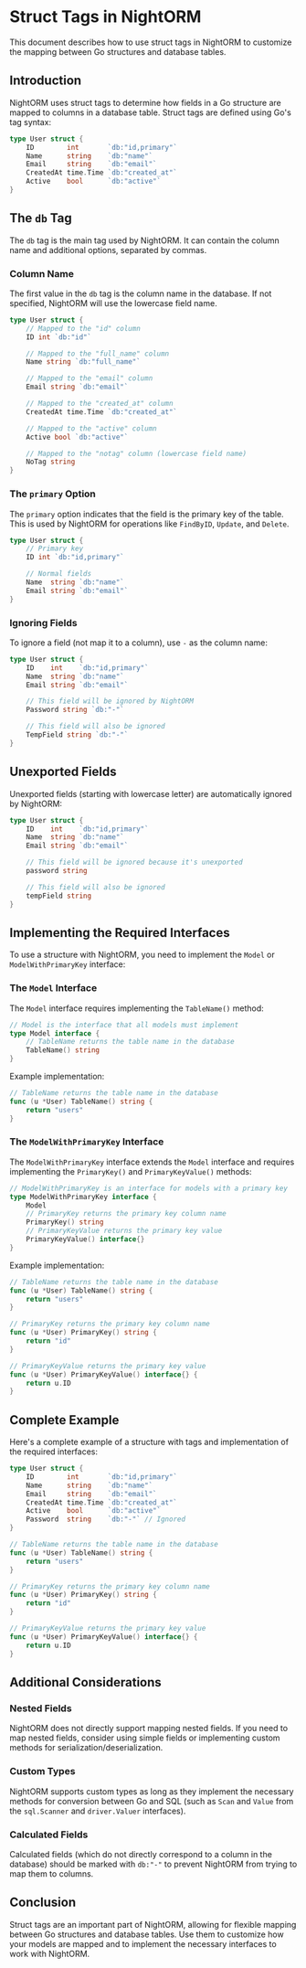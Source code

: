 # Struct Tags in NightORM

This document describes how to use struct tags in NightORM to customize the mapping between Go structures and database tables.

## Introduction

NightORM uses struct tags to determine how fields in a Go structure are mapped to columns in a database table. Struct tags are defined using Go's tag syntax:

```go
type User struct {
    ID        int       `db:"id,primary"`
    Name      string    `db:"name"`
    Email     string    `db:"email"`
    CreatedAt time.Time `db:"created_at"`
    Active    bool      `db:"active"`
}
```

## The `db` Tag

The `db` tag is the main tag used by NightORM. It can contain the column name and additional options, separated by commas.

### Column Name

The first value in the `db` tag is the column name in the database. If not specified, NightORM will use the lowercase field name.

```go
type User struct {
    // Mapped to the "id" column
    ID int `db:"id"`

    // Mapped to the "full_name" column
    Name string `db:"full_name"`

    // Mapped to the "email" column
    Email string `db:"email"`

    // Mapped to the "created_at" column
    CreatedAt time.Time `db:"created_at"`

    // Mapped to the "active" column
    Active bool `db:"active"`

    // Mapped to the "notag" column (lowercase field name)
    NoTag string
}
```

### The `primary` Option

The `primary` option indicates that the field is the primary key of the table. This is used by NightORM for operations like `FindByID`, `Update`, and `Delete`.

```go
type User struct {
    // Primary key
    ID int `db:"id,primary"`

    // Normal fields
    Name  string `db:"name"`
    Email string `db:"email"`
}
```

### Ignoring Fields

To ignore a field (not map it to a column), use `-` as the column name:

```go
type User struct {
    ID    int    `db:"id,primary"`
    Name  string `db:"name"`
    Email string `db:"email"`

    // This field will be ignored by NightORM
    Password string `db:"-"`

    // This field will also be ignored
    TempField string `db:"-"`
}
```

## Unexported Fields

Unexported fields (starting with lowercase letter) are automatically ignored by NightORM:

```go
type User struct {
    ID    int    `db:"id,primary"`
    Name  string `db:"name"`
    Email string `db:"email"`

    // This field will be ignored because it's unexported
    password string

    // This field will also be ignored
    tempField string
}
```

## Implementing the Required Interfaces

To use a structure with NightORM, you need to implement the `Model` or `ModelWithPrimaryKey` interface:

### The `Model` Interface

The `Model` interface requires implementing the `TableName()` method:

```go
// Model is the interface that all models must implement
type Model interface {
    // TableName returns the table name in the database
    TableName() string
}
```

Example implementation:

```go
// TableName returns the table name in the database
func (u *User) TableName() string {
    return "users"
}
```

### The `ModelWithPrimaryKey` Interface

The `ModelWithPrimaryKey` interface extends the `Model` interface and requires implementing the `PrimaryKey()` and `PrimaryKeyValue()` methods:

```go
// ModelWithPrimaryKey is an interface for models with a primary key
type ModelWithPrimaryKey interface {
    Model
    // PrimaryKey returns the primary key column name
    PrimaryKey() string
    // PrimaryKeyValue returns the primary key value
    PrimaryKeyValue() interface{}
}
```

Example implementation:

```go
// TableName returns the table name in the database
func (u *User) TableName() string {
    return "users"
}

// PrimaryKey returns the primary key column name
func (u *User) PrimaryKey() string {
    return "id"
}

// PrimaryKeyValue returns the primary key value
func (u *User) PrimaryKeyValue() interface{} {
    return u.ID
}
```

## Complete Example

Here's a complete example of a structure with tags and implementation of the required interfaces:

```go
type User struct {
    ID        int       `db:"id,primary"`
    Name      string    `db:"name"`
    Email     string    `db:"email"`
    CreatedAt time.Time `db:"created_at"`
    Active    bool      `db:"active"`
    Password  string    `db:"-"` // Ignored
}

// TableName returns the table name in the database
func (u *User) TableName() string {
    return "users"
}

// PrimaryKey returns the primary key column name
func (u *User) PrimaryKey() string {
    return "id"
}

// PrimaryKeyValue returns the primary key value
func (u *User) PrimaryKeyValue() interface{} {
    return u.ID
}
```

## Additional Considerations

### Nested Fields

NightORM does not directly support mapping nested fields. If you need to map nested fields, consider using simple fields or implementing custom methods for serialization/deserialization.

### Custom Types

NightORM supports custom types as long as they implement the necessary methods for conversion between Go and SQL (such as `Scan` and `Value` from the `sql.Scanner` and `driver.Valuer` interfaces).

### Calculated Fields

Calculated fields (which do not directly correspond to a column in the database) should be marked with `db:"-"` to prevent NightORM from trying to map them to columns.

## Conclusion

Struct tags are an important part of NightORM, allowing for flexible mapping between Go structures and database tables. Use them to customize how your models are mapped and to implement the necessary interfaces to work with NightORM.

